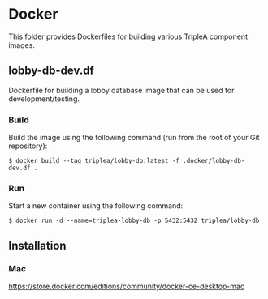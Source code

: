 # Docker

This folder provides Dockerfiles for building various TripleA component images.

## lobby-db-dev.df

Dockerfile for building a lobby database image that can be used for development/testing.

### Build

Build the image using the following command (run from the root of your Git repository):

```
$ docker build --tag triplea/lobby-db:latest -f .docker/lobby-db-dev.df .
```

### Run

Start a new container using the following command:

```
$ docker run -d --name=triplea-lobby-db -p 5432:5432 triplea/lobby-db
```


## Installation



### Mac

https://store.docker.com/editions/community/docker-ce-desktop-mac

